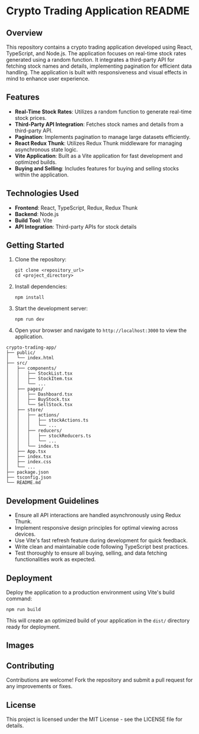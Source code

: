 
# Crypto Trading Application README

## Overview

This repository contains a crypto trading application developed using React, TypeScript, and Node.js. The application focuses on real-time stock rates generated using a random function. It integrates a third-party API for fetching stock names and details, implementing pagination for efficient data handling. The application is built with responsiveness and visual effects in mind to enhance user experience.

## Features

- **Real-Time Stock Rates**: Utilizes a random function to generate real-time stock prices.
- **Third-Party API Integration**: Fetches stock names and details from a third-party API.
- **Pagination**: Implements pagination to manage large datasets efficiently.
- **React Redux Thunk**: Utilizes Redux Thunk middleware for managing asynchronous state logic.
- **Vite Application**: Built as a Vite application for fast development and optimized builds.
- **Buying and Selling**: Includes features for buying and selling stocks within the application.

## Technologies Used

- **Frontend**: React, TypeScript, Redux, Redux Thunk
- **Backend**: Node.js
- **Build Tool**: Vite
- **API Integration**: Third-party APIs for stock details

## Getting Started

1. Clone the repository:
   ```
   git clone <repository_url>
   cd <project_directory>
   ```

2. Install dependencies:
   ```
   npm install
   ```

3. Start the development server:
   ```
   npm run dev
   ```

4. Open your browser and navigate to `http://localhost:3000` to view the application.


```
crypto-trading-app/
├── public/
│   └── index.html
├── src/
│   ├── components/
│   │   ├── StockList.tsx
│   │   ├── StockItem.tsx
│   │   └── ...
│   ├── pages/
│   │   ├── Dashboard.tsx
│   │   ├── BuyStock.tsx
│   │   └── SellStock.tsx
│   ├── store/
│   │   ├── actions/
│   │   │   ├── stockActions.ts
│   │   │   └── ...
│   │   ├── reducers/
│   │   │   ├── stockReducers.ts
│   │   │   └── ...
│   │   └── index.ts
│   ├── App.tsx
│   ├── index.tsx
│   ├── index.css
│   └── ...
├── package.json
├── tsconfig.json
└── README.md
```

## Development Guidelines

- Ensure all API interactions are handled asynchronously using Redux Thunk.
- Implement responsive design principles for optimal viewing across devices.
- Use Vite's fast refresh feature during development for quick feedback.
- Write clean and maintainable code following TypeScript best practices.
- Test thoroughly to ensure all buying, selling, and data fetching functionalities work as expected.

## Deployment

Deploy the application to a production environment using Vite's build command:
```
npm run build
```
This will create an optimized build of your application in the `dist/` directory ready for deployment.

## Images
## Contributing

Contributions are welcome! Fork the repository and submit a pull request for any improvements or fixes.

## License

This project is licensed under the MIT License - see the LICENSE file for details.
